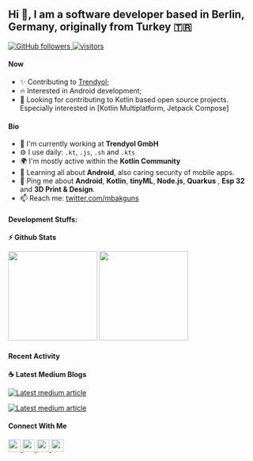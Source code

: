 ## Hi 👋, I am a software developer based in Berlin, Germany, originally from Turkey 🇹🇷

<p align="left">
  <a href="https://github.com/mbakgun?tab=followers">
    <img alt="GitHub followers" src="https://img.shields.io/github/followers/mbakgun?color=green&logo=github">
  </a>
  <a href="https://github.com/mbakgun/">
    <img src="https://komarev.com/ghpvc/?username=mbakgun" alt="visitors" />
  </a>
</p>

#### Now

- ✨ Contributing to [Trendyol](https://github.com/Trendyol);
- :fire: Interested in Android development;
- :calendar: Looking for contributing to Kotlin based open source projects. Especially interested in [Kotlin Multiplatform, Jetpack Compose]

#### Bio

- 🏢 I'm currently working at **Trendyol GmbH**
- ⚙️ I use daily: `.kt`, `.js`, `.sh` and `.kts`
- 🌍 I'm mostly active within the **Kotlin Community**
- 🌱 Learning all about **Android**, also caring security of mobile apps. 
- 💬 Ping me about **Android**, **Kotlin**, **tinyML**, **Node.js**, **Quarkus** , **Esp 32** and **3D Print & Design**.
- 📫 Reach me: [twitter.com/mbakguns](https://twitter.com/mbakguns)

#### Development Stuffs:

<b>⚡ Github Stats</b>
<p float="left">
<img height="180em" src="https://github-readme-stats-sigma-five.vercel.app/api?username=mbakgun&show_icons=true&hide_border=true&&count_private=true&include_all_commits=true" /> 
<img height="180em" src="https://github-readme-stats-sigma-five.vercel.app/api/top-langs/?username=mbakgun&show_icons=true&hide_border=true&layout=compact&langs_count=8"/>
</p>

#### Recent Activity

<p><b> &#9749; Latest Medium Blogs</b></p>

<a target="_blank" href="https://github-readme-medium-recent-article.vercel.app/medium/@mbakgun/0"><img src="https://github-readme-medium-recent-article.vercel.app/medium/@mbakgun/0" alt="Latest medium article">

<a target="_blank" href="https://github-readme-medium-recent-article.vercel.app/medium/@mbakgun/1"><img src="https://github-readme-medium-recent-article.vercel.app/medium/@mbakgun/1" alt="Latest medium article"> </a>

#### Connect With Me

<p left="center">
<a href="https://twitter.com/mbakguns">
  <img src="https://img.shields.io/badge/twitter-%231DA1F2.svg?&style=for-the-badge&logo=twitter&logoColor=white" height=25>
</a> 
<a href="https://www.linkedin.com/in/mbakgun/">
  <img src="https://img.shields.io/badge/linkedin-%230077B5.svg?&style=for-the-badge&logo=linkedin&logoColor=white" height=25>
</a>
<a href="https://medium.com/@mbakgun">
  <img src="https://img.shields.io/badge/Medium-12100E?style=for-the-badge&logo=medium&logoColor=white" height=25>
</a>
<a href="mailto:burak@mbakgun.com">
  <img src="	https://img.shields.io/badge/Gmail-D14836?style=for-the-badge&logo=gmail&logoColor=white" height=25>
</a>
</p>
